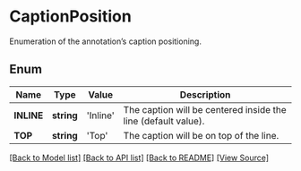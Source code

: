 ﻿# CaptionPosition
Enumeration of the annotation’s caption positioning.

## Enum
Name | Type | Value | Description
------------ | ------------- | ------------- | -------------
**INLINE** | **string** | 'Inline' | The caption will be centered inside the line (default value).
**TOP** | **string** | 'Top' | The caption will be on top of the line.

[[Back to Model list]](../README.md#documentation-for-models) [[Back to API list]](../README.md#documentation-for-api-endpoints) [[Back to README]](../README.md) [[View Source]](../src/Aspose/PDF/Model/CaptionPosition.php)

